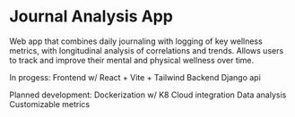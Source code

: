 # Journal Analysis App

Web app that combines daily journaling with logging of key wellness metrics, with longitudinal analysis of correlations and trends. Allows users to track and improve their mental and physical wellness over time. 

In progess: 
Frontend w/ React + Vite + Tailwind
Backend Django api

Planned development:
Dockerization w/ K8
Cloud integration
Data analysis
Customizable metrics


